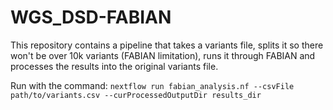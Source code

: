 # WGS_DSD-FABIAN

This repository contains a pipeline that takes a variants file, splits it so there won't be over 10k variants (FABIAN limitation), runs it through FABIAN and processes the results into the original variants file.

Run with the command:
`nextflow run fabian_analysis.nf --csvFile path/to/variants.csv --curProcessedOutputDir results_dir`
